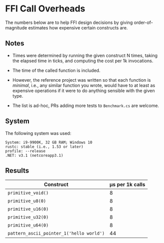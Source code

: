 
# FFI Call Overheads

The numbers below are to help FFI design decisions by giving order-of-magnitude estimates how 
expensive certain constructs are.

## Notes

- Times were determined by running the given construct N times, taking the elapsed time in ticks, 
and computing the cost per 1k invocations. 

- The time of the called function is included. 

- However, the reference project was written so that each function is _minimal_, i.e., any similar 
function you wrote, would have to at least as expensive operations if it were to do anything sensible with 
the given type. 

- The list is ad-hoc, PRs adding more tests to `Benchmark.cs` are welcome. 


## System 

The following system was used:

```
System: i9-9900K, 32 GB RAM; Windows 10
rustc: stable (i.e., 1.53 or later)
profile: --release
.NET: v3.1 (netcoreapp3.1) 
```

## Results
 
| Construct | µs per 1k calls |
| --- | --- |
| `primitive_void()` | 8 |
| `primitive_u8(0)` | 8 |
| `primitive_u16(0)` | 8 |
| `primitive_u32(0)` | 8 |
| `primitive_u64(0)` | 8 |
| `pattern_ascii_pointer_1('hello world')` | 44 |
